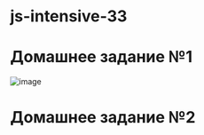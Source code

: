 # js-intensive-33
# Домашнее задание №1
![image](https://github.com/RomkaLutsenko/js-intensive-33/assets/80304220/8bb8c5e1-dd9d-4cf8-a17b-4ff9df08f472)


# Домашнее задание №2
